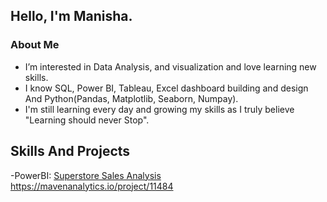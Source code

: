  ## Hello, I'm Manisha.

  ### About Me
- I’m interested in  Data Analysis, and visualization and love learning new skills.
- I know SQL, Power BI, Tableau, Excel dashboard building and design And Python(Pandas, Matplotlib, Seaborn, Numpay).
- I'm still learning every day and growing my skills as I truly believe  "Learning should never Stop".

## Skills And Projects
-PowerBI: [Superstore Sales Analysis ](https://mavenanalytics.io/project/11484
)https://mavenanalytics.io/project/11484
              
